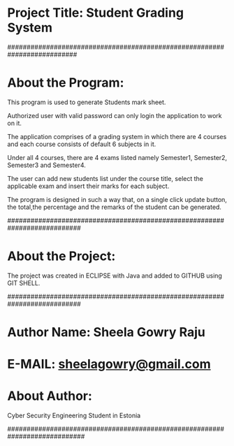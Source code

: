 
# Project Title: Student Grading System

##########################################################################
# About the Program:

This program is used to generate Students mark sheet.

Authorized user with valid password can only login the application to work on it.

The application comprises of a grading system in which there are 4 courses and each course consists of default 6 subjects in it.

Under all 4 courses, there are 4 exams listed namely Semester1, Semester2, Semester3 and Semester4.

The user can add new students list under the course title, select the applicable exam and insert their marks for each subject. 

The program is designed in such a way that, on a single click update button, the total,the  percentage and the remarks of the student can be generated.



###########################################################################

# About the Project:

The project was created in ECLIPSE with Java and added to GITHUB using GIT SHELL.

###########################################################################


# Author Name: Sheela Gowry Raju
# E-MAIL: sheelagowry@gmail.com

# About Author: 
Cyber Security Engineering Student in Estonia

############################################################################
